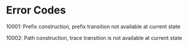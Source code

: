 # Error Codes

10001: Prefix construction, prefix transition not available at current state

10002: Path construction, trace transition is not available at current state